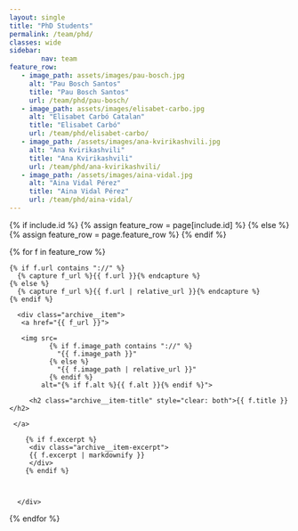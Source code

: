 ```yaml
---
layout: single
title: "PhD Students"
permalink: /team/phd/
classes: wide
sidebar:
        nav: team
feature_row:
   - image_path: assets/images/pau-bosch.jpg
     alt: "Pau Bosch Santos"
     title: "Pau Bosch Santos"
     url: /team/phd/pau-bosch/
   - image_path: assets/images/elisabet-carbo.jpg
     alt: "Elisabet Carbó Catalan"   
     title: "Elisabet Carbó"
     url: /team/phd/elisabet-carbo/
   - image_path: /assets/images/ana-kvirikashvili.jpg
     alt: "Ana Kvirikashvili"
     title: "Ana Kvirikashvili"
     url: /team/phd/ana-kvirikashvili/
   - image_path: /assets/images/aina-vidal.jpg
     alt: "Aina Vidal Pérez"   
     title: "Aina Vidal Pérez"
     url: /team/phd/aina-vidal/
---
```

<section class="entries-grid">
{% if include.id %}
  {% assign feature_row = page[include.id] %}
{% else %}
  {% assign feature_row = page.feature_row %}
{% endif %}

{% for f in feature_row %}

<div class="grid__item-adjust">

    {% if f.url contains "://" %}
      {% capture f_url %}{{ f.url }}{% endcapture %}
    {% else %}
      {% capture f_url %}{{ f.url | relative_url }}{% endcapture %}
    {% endif %}

      <div class="archive__item">
       <a href="{{ f_url }}">

       <img src=
              {% if f.image_path contains "://" %}
                "{{ f.image_path }}"
              {% else %}
                "{{ f.image_path | relative_url }}"
              {% endif %}
            alt="{% if f.alt %}{{ f.alt }}{% endif %}">

         <h2 class="archive__item-title" style="clear: both">{{ f.title }}</h2>

     </a>

        {% if f.excerpt %}
         <div class="archive__item-excerpt">
         {{ f.excerpt | markdownify }}
         </div>
        {% endif %}



      </div>
</div>
{% endfor %}
</section>
